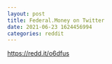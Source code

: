 ```yaml
--- 
layout: post 
title: Federal.Money on Twitter 
date: 2021-06-23 1624456994 
categories: reddit 
--- 
```

https://redd.it/o6dfus
